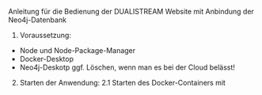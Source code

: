 Anleitung für die Bedienung der DUALISTREAM Website mit Anbindung der Neo4j-Datenbank

1. Voraussetzung:
- Node und Node-Package-Manager
- Docker-Desktop
- Neo4j-Deskotp                             ggf. Löschen, wenn man es bei der Cloud belässt!

2. Starten der Anwendung:
2.1 Starten des Docker-Containers mit 